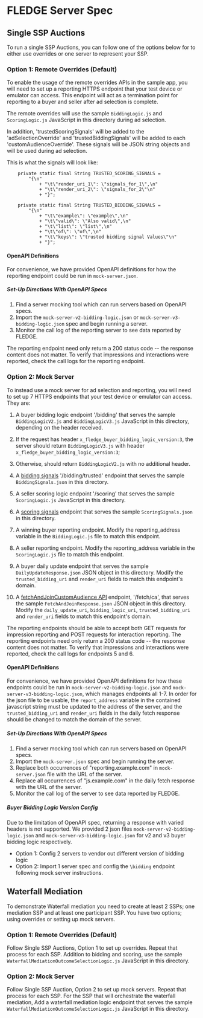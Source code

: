 # FLEDGE Server Spec

## Single SSP Auctions
To run a single SSP Auctions, you can follow one of the options below for to 
either use overrides or one server to represent your SSP.

### Option 1: Remote Overrides (Default)

To enable the usage of the remote overrides APIs in the sample app, you will
need to set up a reporting HTTPS endpoint that your test device or emulator can
access. This endpoint will act as a termination point for reporting to a buyer
and seller after ad selection is complete.

The remote overrides will use the sample `BiddingLogic.js` and `ScoringLogic.js`
JavaScript in this directory during ad selection.

In addition, 'trustedScoringSignals' will be added to the 'adSelectionOverride'
and 'trustedBiddingSignals' will be added to each 'customAudienceOverride'.
These signals will be JSON string objects and will be used during ad selection.

This is what the signals will look like:

```
    private static final String TRUSTED_SCORING_SIGNALS =
        "{\n"
            + "\t\"render_uri_1\": \"signals_for_1\",\n"
            + "\t\"render_uri_2\": \"signals_for_2\"\n"
            + "}";

    private static final String TRUSTED_BIDDING_SIGNALS =
        "{\n"
            + "\t\"example\": \"example\",\n"
            + "\t\"valid\": \"Also valid\",\n"
            + "\t\"list\": \"list\",\n"
            + "\t\"of\": \"of\",\n"
            + "\t\"keys\": \"trusted bidding signal Values\"\n"
            + "}";
```

#### OpenAPI Definitions

For convenience, we have provided OpenAPI definitions for how the reporting
endpoint could be run in `mock-server.json`.

##### Set-Up Directions With OpenAPI Specs

1. Find a server mocking tool which can run servers based on OpenAPI specs.
2. Import the `mock-server-v2-bidding-logic.json` or `mock-server-v3-bidding-logic.json` spec and begin running a server.
3. Monitor the call log of the reporting server to see data reported by FLEDGE.

The reporting endpoint need only return a 200 status code -- the response content does not matter.
To verify that impressions and interactions were reported, check the call logs for the reporting endpoint.

### Option 2: Mock Server
To instead use a mock server for ad selection and reporting, you will need to set
up 7 HTTPS endpoints that your test device or emulator can access. They are:

1. A buyer bidding logic endpoint '/bidding' that serves the sample `BiddingLogicV2.js` and `BiddingLogicV3.js` JavaScript in this directory, depending on the header received.
 1. If the request has header `x_fledge_buyer_bidding_logic_version:3`, the server should return `BiddingLogicV3.js` with header `x_fledge_buyer_bidding_logic_version:3`;
 2. Otherwise, should return `BiddingLogicV2.js` with no additional header.

2. A [bidding signals](https://developer.android.com/design-for-safety/privacy-sandbox/fledge#ad-selection-ad-tech-platform-managed-trusted-server) '/bidding/trusted'
   endpoint that serves the sample `BiddingSignals.json` in this directory.

3. A seller scoring logic endpoint '/scoring' that serves the sample `ScoringLogic.js`
   JavaScript in this directory.

4. A [scoring signals](https://developer.android.com/design-for-safety/privacy-sandbox/fledge#ad-selection-ad-tech-platform-managed-trusted-server)
   endpoint that serves the sample `ScoringSignals.json` in this directory.

5. A winning buyer reporting endpoint. Modify the reporting_address
   variable in the `BiddingLogic.js` file to match this endpoint.

6. A seller reporting endpoint. Modify the reporting_address variable
   in the `ScoringLogic.js` file to match this endpoint.

7. A buyer daily update endpoint that serves the sample `DailyUpdateResponse.json`
   JSON object in this directory.  Modify the `trusted_bidding_uri` and
   `render_uri` fields to match this endpoint's domain.

8. A [fetchAndJoinCustomAudience API](https://developer.android.com/design-for-safety/privacy-sandbox/protected-audience#custom-audience-delegation) endpoint,
'/fetch/ca', that serves the sample `FetchAndJoinResponse.json` JSON object in this directory. Modify the `daily_update_uri`, `bidding_logic_uri`, `trusted_bidding_uri` and
   `render_uri` fields to match this endpoint's domain.

The reporting endpoints should be able to accept both GET requests for impression reporting and POST requests for interaction reporting.
The reporting endpoints need only return a 200 status code -- the response content does not matter. To verify that impressions and interactions were reported,
check the call logs for endpoints 5 and 6.

#### OpenAPI Definitions

For convenience, we have provided OpenAPI definitions for how these endpoints
could be run in `mock-server-v2-bidding-logic.json` and `mock-server-v3-bidding-logic.json`, which manages endpoints all 1-7. In order for the json file to be usable, the
`report_address` variable in the contained javascript string must be updated to
the address of the server, and the `trusted_bidding_uri` and `render_uri` fields in the daily fetch response should be changed to match the
domain of the server.

##### Set-Up Directions With OpenAPI Specs

1. Find a server mocking tool which can run servers based on OpenAPI specs.
2. Import the `mock-server.json` spec and begin running the server.
3. Replace both occurrences of "reporting.example.com" in `mock-server.json`
   file with the URL of the server.
4. Replace all occurrences of "js.example.com" in the daily fetch response with
   the URL of the server.
5. Monitor the call log of the server to see data reported by FLEDGE.

##### Buyer Bidding Logic Version Config
Due to the limitation of OpenAPI spec, returning a response with varied headers is not supported. We provided 2 json files `mock-server-v2-bidding-logic.json` and `mock-server-v3-bidding-logic.json` for v2 and v3 buyer bidding logic respectively.

* Option 1: Config 2 servers to vendor out different version of bidding logic
* Option 2: Import 1 server spec and config the `\bidding` endpoint following mock server instructions.

##  Waterfall Mediation
To demonstrate Waterfall mediation you need to create at least 2 SSPs; one 
mediation SSP and at least one participant SSP. You have two options; using 
overrides or setting up mock servers.

### Option 1: Remote Overrides (Default)
Follow Single SSP Auctions, Option 1 to set up overrides. Repeat that process 
for each SSP. Addition to bidding and scoring, use the sample 
`WaterfallMediationOutcomeSelectionLogic.js` JavaScript in this directory.

### Option 2: Mock Server
Follow Single SSP Auction, Option 2 to set up mock servers. Repeat that process 
for each SSP. For the SSP that will orchestrate the waterfall mediation, Add a 
waterfall mediation logic endpoint that serves the sample 
`WaterfallMediationOutcomeSelectionLogic.js` JavaScript in this directory.
